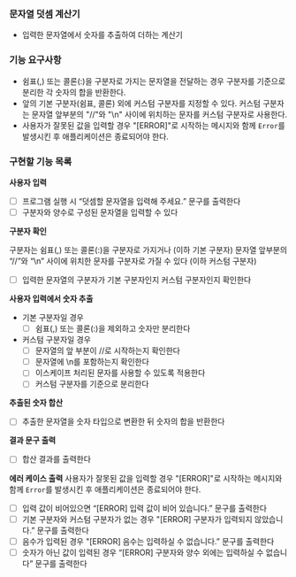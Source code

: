 ### 문자열 덧셈 계산기

- 입력한 문자열에서 숫자를 추출하여 더하는 계산기

### 기능 요구사항

- 쉼표(,) 또는 콜론(:)을 구분자로 가지는 문자열을 전달하는 경우 구분자를 기준으로 분리한 각 숫자의 합을 반환한다.
- 앞의 기본 구분자(쉼표, 콜론) 외에 커스텀 구분자를 지정할 수 있다. 커스텀 구분자는 문자열 앞부분의 "//"와 "\n" 사이에 위치하는 문자를 커스텀 구분자로 사용한다.
- 사용자가 잘못된 값을 입력할 경우 "[ERROR]"로 시작하는 메시지와 함께 `Error`를 발생시킨 후 애플리케이션은 종료되어야 한다.

### 구현할 기능 목록

**사용자 입력**

- [ ] 프로그램 실행 시 “덧셈할 문자열을 입력해 주세요.” 문구를 출력한다
- [ ] 구분자와 양수로 구성된 문자열을 입력할 수 있다

**구분자 확인**

구분자는 쉼표(,) 또는 콜론(:)을 구분자로 가지거나 (이하 기본 구분자)
문자열 앞부분의 “//”와 “\n” 사이에 위치한 문자를 구분자로 가질 수 있다 (이하 커스텀 구분자)

- [ ] 입력한 문자열의 구분자가 기본 구분자인지 커스텀 구분자인지 확인한다

**사용자 입력에서 숫자 추출**

- 기본 구분자일 경우
  - [ ] 쉼표(,) 또는 콜론(:)을 제외하고 숫자만 분리한다
- 커스텀 구분자일 경우
  - [ ] 문자열의 앞 부분이 //로 시작하는지 확인한다
  - [ ] 문자열에 \n를 포함하는지 확인한다
  - [ ] 이스케이프 처리된 문자를 사용할 수 있도록 적용한다
  - [ ] 커스텀 구분자를 기준으로 분리한다

**추출된 숫자 합산**

- [ ] 추출한 문자열을 숫자 타입으로 변환한 뒤 숫자의 합을 반환한다

**결과 문구 출력**

- [ ] 합산 결과를 출력한다

**에러 케이스 출력**
사용자가 잘못된 값을 입력할 경우 "[ERROR]"로 시작하는 메시지와 함께 `Error`를 발생시킨 후 애플리케이션은 종료되어야 한다.

- [ ] 입력 값이 비어있으면 “[ERROR] 입력 값이 비어 있습니다.” 문구를 출력한다
- [ ] 기본 구분자와 커스텀 구분자가 없는 경우 "[ERROR] 구분자가 입력되지 않았습니다.” 문구를 출력한다
- [ ] 음수가 입력된 경우 "[ERROR] 음수는 입력하실 수 없습니다.” 문구를 출력한다
- [ ] 숫자가 아닌 값이 입력된 경우 “[ERROR] 구분자와 양수 외에는 입력하실 수 없습니다” 문구를 출력한다
